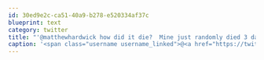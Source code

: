 ```yaml
---
id: 30ed9e2c-ca51-40a9-b278-e520334af37c
blueprint: text
category: twitter
title: "'@matthewhardwick how did it die?  Mine just randomly died 3 days after 3.1 Did you encrypt?"
caption: '<span class="username username_linked">@<a href="https://twitter.com/matthewhardwick" title="Matt Hardwick">matthewhardwick</a></span> how did it die?  Mine just randomly died 3 days after 3.1 Did you encrypt?'
---
```

